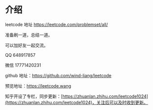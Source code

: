 # 介绍

leetcode 地址 https://leetcode.com/problemset/all/

准备刷一道，总结一道。

可以加好友一起交流。

QQ 648917857

微信 17771420231

github 地址：https://github.com/wind-liang/leetcode 

预览地址：https://leetcode.wang

知乎开设了专栏，同步更新：[https://zhuanlan.zhihu.com/leetcode1024](https://zhuanlan.zhihu.com/leetcode1024)，关注后可以及时收到更新。


